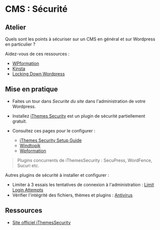 <!-- HB, 22/01/2020 -->

# CMS : Sécurité

## Atelier 

Quels sont les points à sécuriser sur un CMS en général et sur Wordpress en particulier ? 

Aidez-vous de ces ressources : 

* [WPformation](https://wpformation.com/11-rappels-securite-wordpress)
* [Kinsta](https://kinsta.com/fr/blog/securite-wordpress)
* [Locking Down Wordpress](ressources/iThemes-Security-Setup-Guide-2019.pdf)

## Mise en pratique 

* Faites un tour dans _Securite du site_ dans l'administration de votre Wordpress.

* Installez [iThemes Security](https://fr.wordpress.org/plugins/better-wp-security) est un plugin de sécurité partiellement gratuit. 
 
* Consultez ces pages pour le configurer :
	
    * <a href="ressources/iThemes-Security-Setup-Guide-2019.pdf">iThemes Security Setup Guide</a>
    * <a href="https://www.windtopik.fr/securiser-wordpress-ithemes-security">Windtopik</a>
    * <a href="https://wpformation.com/plugin-itheme-security-wordpress">Wpformation</a>
   
> Plugins concurrents de iThemesSecurity : SecuPress, WordFence, Sucuri etc.

Autres plugins de sécurité à installer et configurer :

* Limiter à 3 essais les tentatives de connexion à l'administration : [Limit Login Attempts](https://wordpress.org/plugins/limit-login-attempts)
* Vérifier l'intégrité des fichiers, thèmes et plugins : [Antivirus](https://fr.wordpress.org/plugins/antivirus)

## Ressources 

* [Site officiel iThemesSecurity](https://ithemes.com/security)

